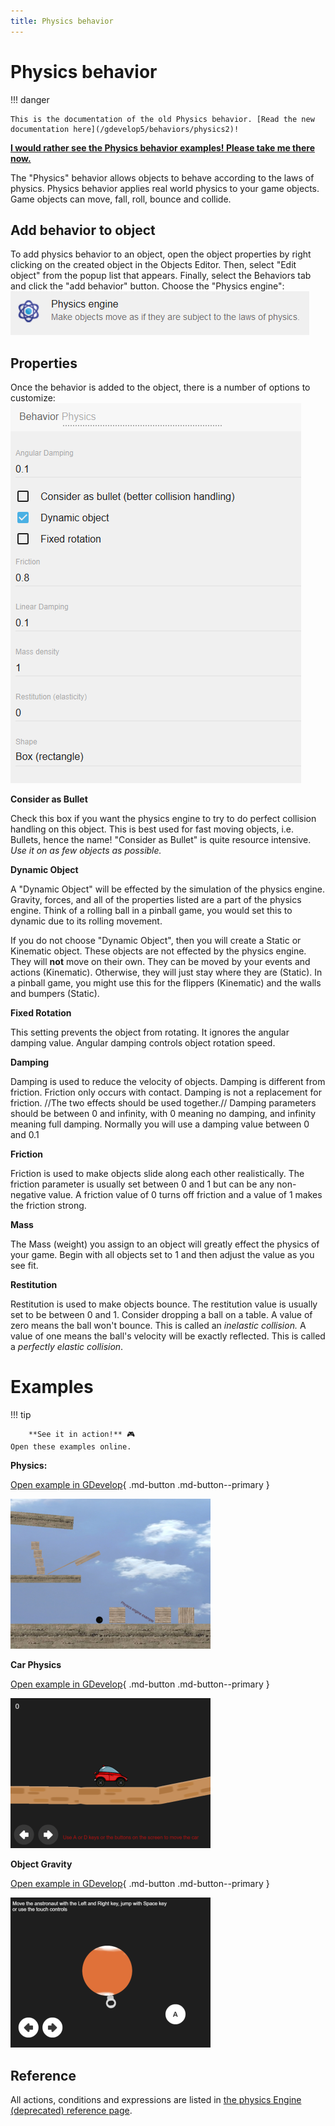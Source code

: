 ```yaml
---
title: Physics behavior
---
```

# Physics behavior

!!! danger

    This is the documentation of the old Physics behavior. [Read the new documentation here](/gdevelop5/behaviors/physics2)!

**[I would rather see the Physics behavior examples! Please take me there now.](/#Examples)**

The "Physics" behavior allows objects to behave according to the laws of physics. Physics behavior applies real world physics to your game objects. Game objects can move, fall, roll, bounce and collide.

## Add behavior to object

To add physics behavior to an object, open the object properties by right clicking on the created object in the Objects Editor. Then, select "Edit object" from the popup list that appears. Finally, select the Behaviors tab and click the "add behavior" button.
Choose the "Physics engine":
![](physics-behavior-inlist.png)

## Properties

Once the behavior is added to the object, there is a number of options to customize:
![](physics-behavior-options.png)

**Consider as Bullet**

Check this box if you want the physics engine to try to do perfect collision handling on this object.  This is best used for fast moving objects, i.e. Bullets, hence the name!  "Consider as Bullet" is quite resource intensive. _Use it on as few objects as possible._

**Dynamic Object**

A "Dynamic Object" will be effected by the simulation of the physics engine.  Gravity, forces, and all of the properties listed are a part of the physics engine.  Think of a rolling ball in a pinball game, you would set this to dynamic due to its rolling movement.

If you do not choose "Dynamic Object",  then you will create a Static or Kinematic object.  These objects are not effected by the physics engine. They will **not** move on their own.  They can be moved by your events and actions (Kinematic). Otherwise, they will just stay where they are (Static). In a pinball game, you might use this for the flippers (Kinematic) and the walls and bumpers (Static).

**Fixed Rotation**

This setting prevents the object from rotating. It ignores the angular damping value. Angular damping controls object rotation speed.

**Damping**

Damping is used to reduce the velocity of objects. Damping is different from friction.
Friction only occurs with contact. Damping is not a replacement for friction. //The two effects should
be used together.// Damping parameters should be between 0 and infinity, with 0 meaning no damping, and infinity meaning full damping. Normally you will use a damping value between 0 and 0.1

**Friction**

Friction is used to make objects slide along each other realistically. The friction parameter is
usually set between 0 and 1 but can be any non-negative value.  A friction value of 0 turns off friction
and a value of 1 makes the friction strong.

**Mass**

The Mass (weight) you assign to an object will greatly effect the physics of your game.  Begin with all objects set to 1 and then adjust the value as you see fit.

**Restitution**

Restitution is used to make objects bounce. The restitution value is usually set to be between 0 and 1.
Consider dropping a ball on a table. A value of zero means the ball won't bounce. This is called an
_inelastic collision._ A value of one means the ball's velocity will be exactly reflected. This is called a
_perfectly elastic collision_.

# Examples

!!! tip

        **See it in action!** 🎮
    Open these examples online.

**Physics:**

[Open example in GDevelop](https://editor.gdevelop.io/?project=example://physics){ .md-button .md-button--primary }

[![](hingeleverdemo.png)](https://editor.gdevelop.io/?project=example://physics)

**Car Physics**

[Open example in GDevelop](https://editor.gdevelop.io/?project=example://car-physics){ .md-button .md-button--primary }

[![](carphysics.png)](https://editor.gdevelop.io/?project=example://car-physics)

**Object Gravity**

[Open example in GDevelop](https://editor.gdevelop.io/?project=example://object-gravity){ .md-button .md-button--primary }

[![](objectgravity.png)](https://editor.gdevelop.io/?project=example://object-gravity)

## Reference

All actions, conditions and expressions are listed in [the physics Engine (deprecated) reference page](/gdevelop5/all-features/physics-behavior/reference/).